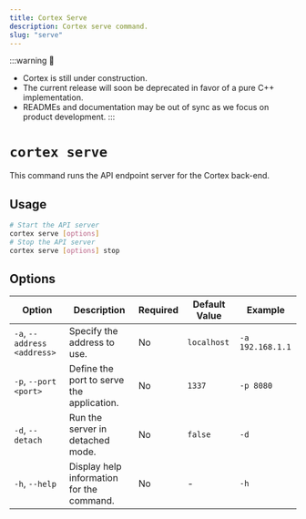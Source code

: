 ```yaml
---
title: Cortex Serve
description: Cortex serve command.
slug: "serve"
---
```


:::warning
🚧
- Cortex is still under construction.
- The current release will soon be deprecated in favor of a pure C++ implementation.
- READMEs and documentation may be out of sync as we focus on product development.
:::

# `cortex serve`

This command runs the API endpoint server for the Cortex back-end.



## Usage

```bash
# Start the API server
cortex serve [options]
# Stop the API server
cortex serve [options] stop
```

## Options

| Option                     | Description                               | Required | Default Value | Example                |
|----------------------------|-------------------------------------------|----------|---------------|------------------------|
| `-a`, `--address <address>`  | Specify the address to use.               | No       | `localhost`   | `-a 192.168.1.1`|
| `-p`, `--port <port>`        | Define the port to serve the application. | No       | `1337`        | `-p 8080`          |
| `-d`, `--detach`             | Run the server in detached mode.          | No       | `false`       | `-d`             |
| `-h`, `--help`               | Display help information for the command. | No       | -             | `-h`               |


